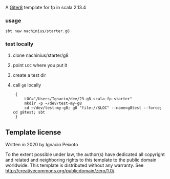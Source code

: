 A [Giter8][g8] template for fp in scala 2.13.4

### usage

    sbt new nachinius/starter.g8


### test locally
1. clone nachinius/starter/g8
2. point `LOC` where you put it
3. create a test dir
4. call `g8` locally
     
        {
            LOC="/Users/Ignacio/dev/23-g8-scala-fp-starter"
            mkdir -p ~/dev/test-my-g8
            cd ~/dev/test-my-g8; g8 "file://$LOC" --name=g8test --force; cd g8test; sbt 
        }

Template license
----------------
Written in 2020 by Ignacio Peixoto 

To the extent possible under law, the author(s) have dedicated all copyright and related
and neighboring rights to this template to the public domain worldwide.
This template is distributed without any warranty. See <http://creativecommons.org/publicdomain/zero/1.0/>.

[g8]: http://www.foundweekends.org/giter8/

